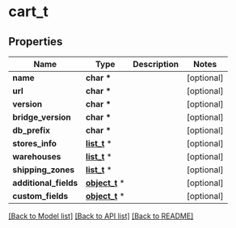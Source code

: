 # cart_t

## Properties
Name | Type | Description | Notes
------------ | ------------- | ------------- | -------------
**name** | **char \*** |  | [optional] 
**url** | **char \*** |  | [optional] 
**version** | **char \*** |  | [optional] 
**bridge_version** | **char \*** |  | [optional] 
**db_prefix** | **char \*** |  | [optional] 
**stores_info** | [**list_t**](cart_store_info.md) \* |  | [optional] 
**warehouses** | [**list_t**](cart_warehouse.md) \* |  | [optional] 
**shipping_zones** | [**list_t**](cart_shipping_zone.md) \* |  | [optional] 
**additional_fields** | [**object_t**](.md) \* |  | [optional] 
**custom_fields** | [**object_t**](.md) \* |  | [optional] 

[[Back to Model list]](../README.md#documentation-for-models) [[Back to API list]](../README.md#documentation-for-api-endpoints) [[Back to README]](../README.md)


